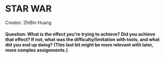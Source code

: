 <h1>STAR WAR</h1>

Creator: ZhiBin Huang


<h4>Question: What is the effect you're trying to achieve? Did you achieve that effect?  If not, what was the difficulty/limitation with tools, and what did you end up doing? (This last bit might be more relevant with later, more complex assignments.) </h4>
